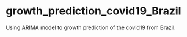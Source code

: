 # growth_prediction_covid19_Brazil
Using ARIMA model to growth prediction of the covid19 from Brazil.
